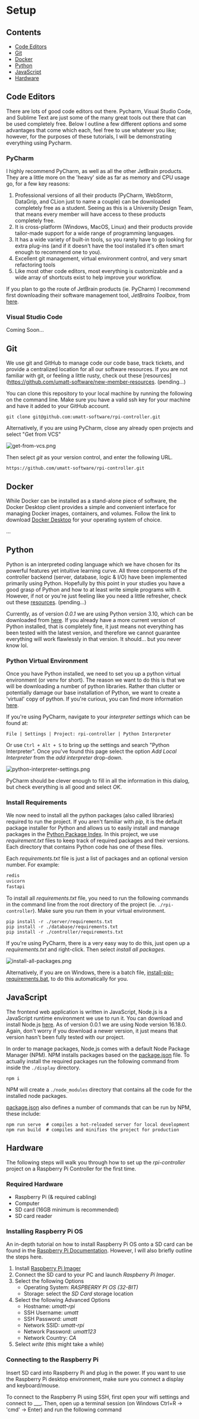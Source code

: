 # Setup

## Contents

- [Code Editors](#code-editors)
- [Git](#git)
- [Docker](#docker)
- [Python](#python)
- [JavaScript](#javascript)
- [Hardware](#hardware)

## Code Editors

There are lots of good code editors out there. Pycharm, Visual Studio Code, and Sublime Text are just some of the many
great tools out there that can be used completely free. Below I outline a few different options and some advantages
that come which each, feel free to use whatever you like; however, for the purposes of these tutorials, I
will be demonstrating everything using Pycharm.

### PyCharm

I highly recommend PyCharm, as well as all the other JetBrain products. They are a little more on the 'heavy' side as
far as memory and CPU usage go, for
a few key reasons:

1. Professional versions of all their products (PyCharm, WebStorm, DataGrip, and CLion just to name a couple) can be
downloaded completely free as a student. Seeing as this is a University Design Team, that means every member will have
access to these products completely free.
2. It is cross-platform (Windows, MacOS, Linux) and their products provide tailor-made support for a wide range of
programming languages.
3. It has a wide variety of built-in tools, so you rarely have to go looking for extra plug-ins (and if it doesn't have
the tool installed it's often smart enough to recommend one to you).
4. Excellent git management, virtual environment control, and very smart refactoring tools
5. Like most other code editors, most everything is customizable and a wide array of shortcuts exist to help improve
your workflow.

If you plan to go the route of JetBrain products (ie. PyCharm) I recommend first downloading their software management
tool, _JetBrains Toolbox_, from [here](https://www.jetbrains.com/lp/toolbox/).

### Visual Studio Code

Coming Soon...

## Git

We use git and GitHub to manage code our code base, track tickets, and provide a centralized location for all our
software resources. If you are not familiar with git, or feeling a little rusty, check out these
[resources](https://github.com/umatt-software/new-member-resources. (pending...)

You can clone this repository to your local machine by running the following on the command line. Make sure you have a
valid ssh key for your machine and have it added to your GitHub account.

```shell
git clone git@github.com:umatt-software/rpi-controller.git
```

Alternatively, if you are using PyCharm, close any already open projects and select "Get from VCS"

![get-from-vcs.png](./images/get-from-vcs.png)

Then select _git_ as your version control, and enter the following URL.
```
https://github.com/umatt-software/rpi-controller.git
```

## Docker

While Docker can be installed as a stand-alone piece of software, the Docker Desktop client provides a simple and
convenient interface for managing Docker images, containers, and volumes. Follow the link to download
[Docker Desktop](https://www.docker.com/products/docker-desktop/) for your operating system of choice.

...

## Python

Python is an interpreted coding language which we have chosen for its powerful features yet intuitive learning curve.
All three components of the controller backend (server, database, logic & I/O) have been implemented primarily using
Python. Hopefully by this point in your studies you have a good grasp of Python and how to at least write simple
programs with it. However, if not or you're just feeling like you need a little refresher, check out these
[resources](https://github.com/umatt-software/new-member-resources). (pending...)

Currently, as of version _0.0.1_ we are using Python version 3.10, which can be downloaded from
[here](https://www.python.org/downloads/). If you already have a more current version of Python installed, that is
completely fine, it just means not everything has been tested with the latest version, and therefore we cannot
guarantee everything will work flawlessly in that version. It should... but you never know lol.

### Python Virtual Environment

Once you have Python installed, we need to set you up a python virtual environment (or venv for short). The reason we
want to do this is that we will be downloading a number of python libraries. Rather than clutter or potentially damage
our base installation of Python, we want to create a 'virtual' copy of python. If you're curious, you can find more
information [here](https://docs.python.org/3.10/library/venv.html).

If you're using PyCharm, navigate to your _interpreter settings_ which can be found at:
```
File | Settings | Project: rpi-controller | Python Interpreter
```
Or use `Ctrl + Alt + S` to bring up the settings and search "Python Interpreter". Once you've found this page select
the option _Add Local Interpreter_ from the _add interpreter_ drop-down.

![python-interpreter-settings.png](./images/python-interpreter-settings.png)

PyCharm should be clever enough to fill in all the information in this dialog, but check everything is all good and
select _OK_.

### Install Requirements

We now need to install all the python packages (also called libraries) required to run the project. If you aren't
familiar with _pip_, it is the default package installer for Python and allows us to easily install and manage
packages in the [Python Package Index](https://pypi.org/). In this project, we use _requirement.txt_ files to keep
track of required packages and their versions. Each directory that contains Python code has one of these files.

Each _requirements.txt_ file is just a list of packages and an optional version number. For example:

```requirements.txt
redis
uvicorn
fastapi
```

To install all _requirements.txt_ file, you need to run the following commands in the command line from the root
directory of the project (ie. `./rpi-controller`). Make sure you run them in your virtual environment.

```shell
pip install -r ./server/requirements.txt
pip install -r ./database/requirements.txt
pip install -r ./controller/requirements.txt
```

If you're using PyCharm, there is a very easy way to do this, just open up a _requirements.txt_ and right-click. Then
select _install all packages_.

![install-all-packages.png](./images/install-all-packages.png)

Alternatively, if you are on Windows, there is a batch file,
[install-pip-requirements.bat](../scripts/install-pip-requirements.bat), to do this automatically for you.

## JavaScript

The frontend web application is written in JavaScript, Node.js is a JavaScript runtime environment we use to run it.
You can download and install Node.js [here](https://nodejs.org/en/download/). As of version 0.0.1 we are using Node
version 16.18.0. Again, don't worry if you download a newer version, it just means that version hasn't been fully
tested with our project.

In order to manage packages, Node,js comes with a default Node Package Manager (NPM). NPM installs packages based on
the [package.json](../display/package.json) file. To actually install the required packages run the following command
from inside the `./display` directory.

```shell
npm i
```

NPM will create a `./node_modules` directory that contains all the code for the installed node packages.

[package.json](./package.json) also defines a number of commands that can be run by NPM, these include:

```shell
npm run serve  # compiles a hot-reloaded server for local development
npm run build  # compiles and minifies the project for production
```

## Hardware

The following steps will walk you through how to set up the *rpi-controller* project on a Raspberry Pi Controller for the first time.

### Required Hardware

- Raspberry Pi (& required cabling)
- Computer
- SD card (16GB minimum is recommended)
- SD card reader

### Installing Raspberry Pi OS

An in-depth tutorial on how to install Raspberry Pi OS onto a SD card can be found in the [Raspberry Pi Documentation](https://www.raspberrypi.com/documentation/computers/getting-started.html). However, I will also briefly outline the steps here.

1. Install [Raspberry Pi Imager](https://www.raspberrypi.com/software/)
2. Connect the SD card to your PC and launch _Raspberry Pi Imager_.
3. Select the following Options
   - Operating System: _RASPBERRY PI OS (32-BIT)_
   - Storage: select the _SD Card_ storage location
4. Select the following Advanced Options
   - Hostname: _umatt-rpi_
   - SSH Username: _umatt_
   - SSH Password: _umatt_
   - Network SSID: _umatt-rpi_
   - Network Password: _umatt123_
   - Network Country: _CA_
5. Select _write_ (this might take a while)

### Connecting to the Raspberry Pi

Insert SD card into Raspberry Pi and plug in the power. If you want to use the Raspberry Pi desktop environment, make sure you  connect a display and keyboard/mouse.

To connect to the Raspberry Pi using SSH, first open your wifi settings and connect to ___. Then, open up a terminal session (on Windows Ctrl+R -> 'cmd' -> Enter) and run the following command

```shell

```
